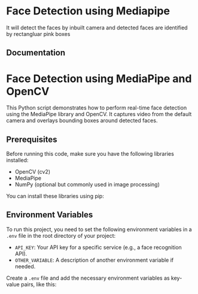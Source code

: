 
# Face Detection using Mediapipe

It will detect the faces by inbuilt camera and detected faces are identified by rectangluar pink boxes 


## Documentation

# Face Detection using MediaPipe and OpenCV

This Python script demonstrates how to perform real-time face detection using the MediaPipe library and OpenCV. It captures video from the default camera and overlays bounding boxes around detected faces.

## Prerequisites

Before running this code, make sure you have the following libraries installed:

- OpenCV (cv2)
- MediaPipe
- NumPy (optional but commonly used in image processing)

You can install these libraries using pip:


## Environment Variables


To run this project, you need to set the following environment variables in a `.env` file in the root directory of your project:

- `API_KEY`: Your API key for a specific service (e.g., a face recognition API).
- `OTHER_VARIABLE`: A description of another environment variable if needed.

Create a `.env` file and add the necessary environment variables as key-value pairs, like this:


